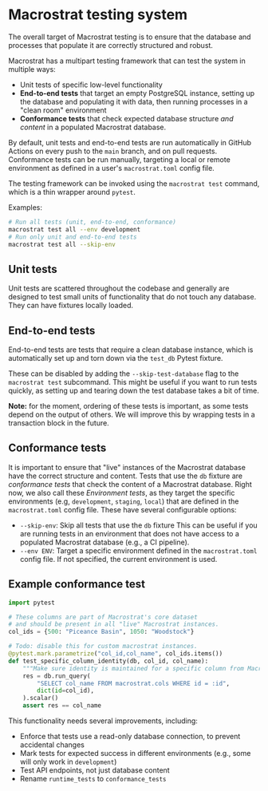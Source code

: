 # Macrostrat testing system

The overall target of Macrostrat testing is to ensure that the database and processes
that populate it are correctly structured and robust.

Macrostrat has a multipart testing framework that can test the system in multiple ways:

- Unit tests of specific low-level functionality
- **End-to-end tests** that target an empty PostgreSQL instance, setting up the database
  and populating it with data, then running processes in a "clean room" environment
- **Conformance tests** that check expected database structure _and content_ in a populated Macrostrat database.

By default, unit tests and end-to-end tests are run automatically in GitHub Actions
on every push to the `main` branch, and on pull requests. Conformance tests
can be run manually, targeting a local or remote environment as defined in a user's `macrostrat.toml` config file.

The testing framework can be invoked using the `macrostrat test` command, which is a thin wrapper around `pytest`.

Examples:

```bash
# Run all tests (unit, end-to-end, conformance)
macrostrat test all --env development
# Run only unit and end-to-end tests
macrostrat test all --skip-env
```

## Unit tests

Unit tests are scattered throughout the codebase and generally are designed to test small units of functionality
that do not touch any database. They can have fixtures locally loaded.

## End-to-end tests

End-to-end tests are tests that require a clean database instance, which is automatically set up and
torn down via the `test_db` Pytest fixture.

These can be disabled by adding the `--skip-test-database` flag to the `macrostrat test` subcommand.
This might be useful if you want to run tests quickly, as setting up and tearing down the test database
takes a bit of time.

**Note:** for the moment, ordering of these tests is important, as some tests depend on the output of others.
We will improve this by wrapping tests in a transaction block in the future.

## Conformance tests

It is important to ensure that "live" instances of the Macrostrat database have the correct
structure and content. Tests that use the `db` fixture are _conformance tests_ that check
the content of a Macrostrat database. Right now, we also call these _Environment tests_, as they
target the specific environments (e.g, `development`, `staging`, `local`) that are defined in the
`macrostrat.toml` config file. These have several configurable options:

- `--skip-env`: Skip all tests that use the `db` fixture
  This can be useful if you are running tests in an environment that does not have access to
  a populated Macrostrat database (e.g., a CI pipeline).
- `--env ENV`: Target a specific environment defined in the `macrostrat.toml` config file.
  If not specified, the current environment is used.

## Example conformance test

```python
import pytest

# These columns are part of Macrostrat's core dataset
# and should be present in all "live" Macrostrat instances.
col_ids = {500: "Piceance Basin", 1050: "Woodstock"}

# Todo: disable this for custom macrostrat instances.
@pytest.mark.parametrize("col_id,col_name", col_ids.items())
def test_specific_column_identity(db, col_id, col_name):
    """Make sure identity is maintained for a specific column from Macrostrat's core dataset."""
    res = db.run_query(
        "SELECT col_name FROM macrostrat.cols WHERE id = :id",
        dict(id=col_id),
    ).scalar()
    assert res == col_name

```


This functionality needs several improvements, including:
- Enforce that tests use a read-only database connection, to prevent accidental changes
- Mark tests for expected success in different environments (e.g., some will only work in `development`)
- Test API endpoints, not just database content
- Rename `runtime_tests` to `conformance_tests`

